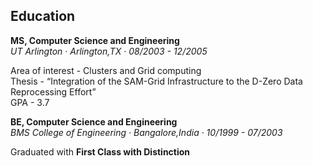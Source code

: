## Education

**MS, Computer Science and Engineering** \
*UT Arlington &middot; Arlington,TX &middot; 08/2003 - 12/2005*

Area of interest - Clusters and Grid computing \
Thesis - “Integration of the SAM-Grid Infrastructure to the D-Zero Data Reprocessing Effort” \
GPA - 3.7

**BE, Computer Science and Engineering** \
*BMS College of Engineering &middot; Bangalore,India &middot; 10/1999 - 07/2003*

Graduated with **First Class with Distinction**

